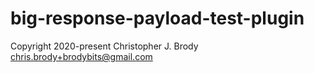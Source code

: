 # big-response-payload-test-plugin

Copyright 2020-present Christopher J. Brody <chris.brody+brodybits@gmail.com>
